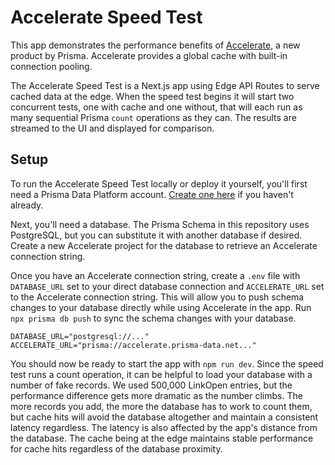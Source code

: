 # Accelerate Speed Test

This app demonstrates the performance benefits of [Accelerate](https://www.prisma.io/data-platform/accelerate?utm_source=accelerate-speedtest), a new product by Prisma. Accelerate provides a global cache with built-in connection pooling.

The Accelerate Speed Test is a Next.js app using Edge API Routes to serve cached data at the edge. When the speed test begins it will start two concurrent tests, one with cache and one without, that will each run as many sequential Prisma `count` operations as they can. The results are streamed to the UI and displayed for comparison.

## Setup

To run the Accelerate Speed Test locally or deploy it yourself, you'll first need a Prisma Data Platform account. [Create one here](https://console.prisma.io/login?utm_source=accelerate-speedtest) if you haven't already.

Next, you'll need a database. The Prisma Schema in this repository uses PostgreSQL, but you can substitute it with another database if desired. Create a new Accelerate project for the database to retrieve an Accelerate connection string.

Once you have an Accelerate connection string, create a `.env` file with `DATABASE_URL` set to your direct database connection and `ACCELERATE_URL` set to the Accelerate connection string. This will allow you to push schema changes to your database directly while using Accelerate in the app. Run `npx prisma db push` to sync the schema changes with your database.

```
DATABASE_URL="postgresql://..."
ACCELERATE_URL="prisma://accelerate.prisma-data.net..."
```

You should now be ready to start the app with `npm run dev`. Since the speed test runs a count operation, it can be helpful to load your database with a number of fake records. We used 500,000 LinkOpen entries, but the performance difference gets more dramatic as the number climbs. The more records you add, the more the database has to work to count them, but cache hits will avoid the database altogether and maintain a consistent latency regardless. The latency is also affected by the app's distance from the database. The cache being at the edge maintains stable performance for cache hits regardless of the database proximity.
